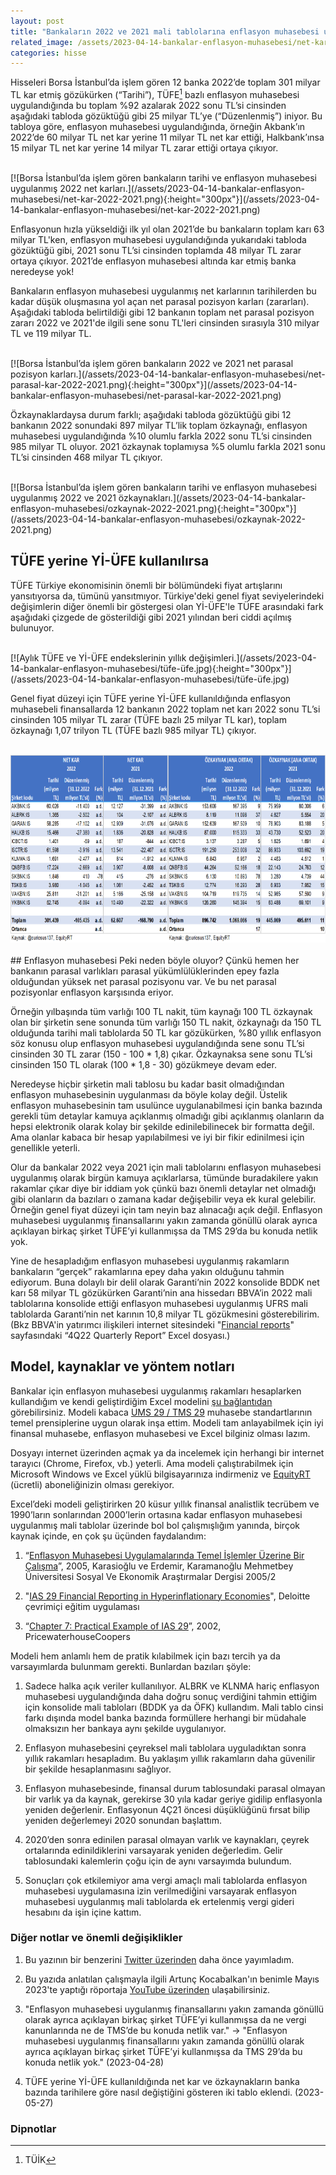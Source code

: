 ```yaml
---
layout: post
title: "Bankaların 2022 ve 2021 mali tablolarına enflasyon muhasebesi uygulanması"
related_image: /assets/2023-04-14-bankalar-enflasyon-muhasebesi/net-kar-2022-2021.png
categories: hisse
---
```


Hisseleri Borsa İstanbul’da işlem gören 12 banka 2022’de toplam 301 milyar TL kar etmiş gözükürken (“Tarihi”), TÜFE[^TUFE] bazlı enflasyon muhasebesi uygulandığında bu toplam %92 azalarak 2022 sonu TL’si cinsinden aşağıdaki tabloda gözüktüğü gibi 25 milyar TL’ye (“Düzenlenmiş”) iniyor. Bu tabloya göre, enflasyon muhasebesi uygulandığında, örneğin Akbank’ın 2022’de 60 milyar TL net kar yerine 11 milyar TL net kar ettiği, Halkbank’ınsa 15 milyar TL net kar yerine 14 milyar TL zarar ettiği ortaya çıkıyor.

<br/>
[![Borsa İstanbul’da işlem gören bankaların tarihi ve enflasyon muhasebesi uygulanmış 2022 net karları.](/assets/2023-04-14-bankalar-enflasyon-muhasebesi/net-kar-2022-2021.png){:height="300px"}](/assets/2023-04-14-bankalar-enflasyon-muhasebesi/net-kar-2022-2021.png)
<br/>

Enflasyonun hızla yükseldiği ilk yıl olan 2021’de bu bankaların toplam karı 63 milyar TL'ken, enflasyon muhasebesi uygulandığında yukarıdaki tabloda gözüktüğü gibi, 2021 sonu TL’si cinsinden toplamda 48 milyar TL zarar ortaya çıkıyor. 2021’de enflasyon muhasebesi altında kar etmiş banka neredeyse yok!

Bankaların enflasyon muhasebesi uygulanmış net karlarının tarihilerden bu kadar düşük oluşmasına yol açan net parasal pozisyon karları (zararları). Aşağıdaki tabloda belirtildiği gibi 12 bankanın toplam net parasal pozisyon zararı 2022 ve 2021'de ilgili sene sonu TL'leri cinsinden sırasıyla 310 milyar TL ve 119 milyar TL.

<br/>
[![Borsa İstanbul’da işlem gören bankaların 2022 ve 2021 net parasal pozisyon karları.](/assets/2023-04-14-bankalar-enflasyon-muhasebesi/net-parasal-kar-2022-2021.png){:height="300px"}](/assets/2023-04-14-bankalar-enflasyon-muhasebesi/net-parasal-kar-2022-2021.png)
<br/>

Özkaynaklardaysa durum farklı; aşağıdaki tabloda gözüktüğü gibi 12 bankanın 2022 sonundaki 897 milyar TL’lik toplam özkaynağı, enflasyon muhasebesi uygulandığında %10 olumlu farkla 2022 sonu TL’si cinsinden 985 milyar TL oluyor. 2021 özkaynak toplamıysa %5 olumlu farkla 2021 sonu TL’si cinsinden 468 milyar TL çıkıyor.

<br/>
[![Borsa İstanbul’da işlem gören bankaların tarihi ve enflasyon muhasebesi uygulanmış 2022 ve 2021 özkaynakları.](/assets/2023-04-14-bankalar-enflasyon-muhasebesi/ozkaynak-2022-2021.png){:height="300px"}](/assets/2023-04-14-bankalar-enflasyon-muhasebesi/ozkaynak-2022-2021.png)
<br/>

## TÜFE yerine Yİ-ÜFE kullanılırsa
TÜFE Türkiye ekonomisinin önemli bir bölümündeki fiyat artışlarını yansıtıyorsa da, tümünü yansıtmıyor. Türkiye'deki genel fiyat seviyelerindeki değişimlerin diğer önemli bir göstergesi olan Yİ-ÜFE'le TÜFE arasındaki fark aşağıdaki çizgede de gösterildiği gibi 2021 yılından beri ciddi açılmış bulunuyor.

<br/>
[![Aylık TÜFE ve Yİ-ÜFE endekslerinin yıllık değişimleri.](/assets/2023-04-14-bankalar-enflasyon-muhasebesi/tüfe-üfe.jpg){:height="300px"}](/assets/2023-04-14-bankalar-enflasyon-muhasebesi/tüfe-üfe.jpg)
<br/>

Genel fiyat düzeyi için TÜFE yerine Yİ-ÜFE kullanıldığında enflasyon muhasebeli finansallarda 12 bankanın 2022 toplam net karı 2022 sonu TL’si cinsinden 105 milyar TL zarar (TÜFE bazlı 25 milyar TL kar), toplam özkaynağı 1,07 trilyon TL (TÜFE bazlı 985 milyar TL) çıkıyor.
<br/><br/>
<div style="display: flex; justify-content: center;">
  <a href="/assets/2023-04-14-bankalar-enflasyon-muhasebesi/net-kar-yiufe-2022-2021.png">
    <img src="/assets/2023-04-14-bankalar-enflasyon-muhasebesi/net-kar-yiufe-2022-2021.png" 
    alt="Bankaların tarihi ve Yİ-ÜFE bazlı enflasyon muhasebesi uygulandığında net karları."     
    height="300" style="margin-right: 15px;" />
  </a>
  <a href="/assets/2023-04-14-bankalar-enflasyon-muhasebesi/ozkaynak-yiufe-2022-2021.png">
    <img src="/assets/2023-04-14-bankalar-enflasyon-muhasebesi/ozkaynak-yiufe-2022-2021.png" 
    alt="Bankaların tarihi ve Yİ-ÜFE bazlı enflasyon muhasebesi uygulandığında özkaynakları."     
    height="300" style="margin-right: 15px;" />
   </a>
</div>
<br/>
## Enflasyon muhasebesi
Peki neden böyle oluyor? Çünkü hemen her bankanın parasal varlıkları parasal yükümlülüklerinden epey fazla olduğundan yüksek net parasal pozisyonu var. Ve bu net parasal pozisyonlar enflasyon karşısında eriyor. 

Örneğin yılbaşında tüm varlığı 100 TL nakit, tüm kaynağı 100 TL özkaynak olan bir şirketin sene sonunda tüm varlığı 150 TL nakit, özkaynağı da 150 TL olduğunda tarihi mali tablolarda 50 TL kar gözükürken, %80 yıllık enflasyon söz konusu olup enflasyon muhasebesi uygulandığında sene sonu TL’si cinsinden 30 TL zarar (150 - 100 * 1,8) çıkar. Özkaynaksa sene sonu TL’si cinsinden 150 TL olarak (100 * 1,8 - 30) gözükmeye devam eder.

Neredeyse hiçbir şirketin mali tablosu bu kadar basit olmadığından enflasyon muhasebesinin uygulanması da böyle kolay değil. Üstelik enflasyon muhasebesinin tam usulünce uygulanabilmesi için banka bazında gerekli tüm detaylar kamuya açıklanmış olmadığı gibi açıklanmış olanların da hepsi elektronik olarak kolay bir şekilde edinilebilinecek bir formatta değil. Ama olanlar kabaca bir hesap yapılabilmesi ve iyi bir fikir edinilmesi için genellikle yeterli.

Olur da bankalar 2022 veya 2021 için mali tablolarını enflasyon muhasebesi uygulanmış olarak birgün kamuya açıklarlarsa, tümünde buradakilere yakın rakamlar çıkar diye bir iddiam yok çünkü bazı önemli detaylar net olmadığı gibi olanların da bazıları o zamana kadar değişebilir veya ek kural gelebilir. Örneğin genel fiyat düzeyi için tam neyin baz alınacağı açık değil. Enflasyon muhasebesi uygulanmış finansallarını yakın zamanda gönüllü olarak ayrıca açıklayan birkaç şirket TÜFE’yi kullanmışsa da TMS 29’da bu konuda netlik yok.

Yine de hesapladığım enflasyon muhasebesi uygulanmış rakamların bankaların “gerçek” rakamlarına epey daha yakın olduğunu tahmin ediyorum. Buna dolaylı bir delil olarak Garanti’nin 2022 konsolide BDDK net karı 58 milyar TL gözükürken Garanti’nin ana hissedarı BBVA’in 2022 mali tablolarına konsolide ettiği enflasyon muhasebesi uygulanmış UFRS mali tablolarda Garanti’nin net karının 10,8 milyar TL gözükmesini gösterebilirim. (Bkz BBVA'in yatırımcı ilişkileri internet sitesindeki "[Financial reports](https://shareholdersandinvestors.bbva.com/financials/financial-reports/#2022)" sayfasındaki “4Q22 Quarterly Report” Excel dosyası.)

## Model, kaynaklar ve yöntem notları
Bankalar için enflasyon muhasebesi uygulanmış rakamları hesaplarken kullandığım ve kendi geliştirdiğim Excel modelini [şu bağlantıdan](https://1drv.ms/x/s!An7xDJLejfMUjWpWUuwChT1dQC6h?e=G66RY5) görebilirsiniz. Modeli kabaca [UMS 29 / TMS 29](https://www.mazars.com.tr/Anasayfa/Hizmetlerimiz/Denetim-guevence/Enflasyon-muhasebesi/IAS-29-TMS-29-nedir) muhasebe standartlarının temel prensiplerine uygun olarak inşa ettim. Modeli tam anlayabilmek için iyi finansal muhasebe, enflasyon muhasebesi ve Excel bilginiz olması lazım.

Dosyayı internet üzerinden açmak ya da incelemek için herhangi bir internet tarayıcı (Chrome, Firefox, vb.) yeterli. Ama modeli çalıştırabilmek için Microsoft Windows ve Excel yüklü bilgisayarınıza indirmeniz ve [EquityRT](https://equityrt.com/) (ücretli) aboneliğinizin olması gerekiyor.

Excel’deki modeli geliştirirken 20 küsur yıllık finansal analistlik tecrübem ve 1990’ların sonlarından 2000’lerin ortasına kadar enflasyon muhasebesi uygulanmış mali tablolar üzerinde bol bol çalışmışlığım yanında, birçok kaynak içinde, en çok şu üçünden faydalandım: 

1. “[Enflasyon Muhasebesi Uygulamalarında Temel İşlemler Üzerine Bir Çalışma](https://dergipark.org.tr/en/pub/kmusekad/issue/10228/125786)”, 2005, Karasioğlu ve Erdemir, Karamanoğlu Mehmetbey Üniversitesi Sosyal Ve Ekonomik Araştırmalar Dergisi 2005/2 

1. "[IAS 29 Financial Reporting in Hyperinflationary Economies](https://www.deloitteifrslearning.com/media/modules/ebf2c53c/sco/story_html5.html?lms=1)", Deloitte çevrimiçi eğitim uygulaması 

1. “[Chapter 7: Practical Example of IAS 29](https://www.icjce.es/images/pdfs/TECNICA/C02%20-%20IASB/C207%20-%20IAS-PwC%20y%20otros/PWC-UIAS%2029%20Practical%20example.pdf)”, 2002, PricewaterhouseCoopers

Modeli hem anlamlı hem de pratik kılabilmek için bazı tercih ya da varsayımlarda bulunmam gerekti. Bunlardan bazıları şöyle:

1. Sadece halka açık veriler kullanılıyor. ALBRK ve KLNMA hariç enflasyon muhasebesi uygulandığında daha doğru sonuç verdiğini tahmin ettiğim için konsolide mali tabloları (BDDK ya da ÖFK) kullandım. Mali tablo cinsi farkı dışında model banka bazında formüllere herhangi bir müdahale olmaksızın her bankaya aynı şekilde uygulanıyor.

1. Enflasyon muhasebesini çeyreksel mali tablolara uyguladıktan sonra yıllık rakamları hesapladım. Bu yaklaşım yıllık rakamların daha güvenilir bir şekilde hesaplanmasını sağlıyor.

1. Enflasyon muhasebesinde, finansal durum tablosundaki parasal olmayan bir varlık ya da kaynak, gerekirse 30 yıla kadar geriye gidilip enflasyonla yeniden değerlenir. Enflasyonun 4Ç21 öncesi düşüklüğünü fırsat bilip yeniden değerlemeyi 2020 sonundan başlattım.

1. 2020’den sonra edinilen parasal olmayan varlık ve kaynakları, çeyrek ortalarında edinildiklerini varsayarak yeniden değerledim. Gelir tablosundaki kalemlerin çoğu için de aynı varsayımda bulundum.

1. Sonuçları çok etkilemiyor ama vergi amaçlı mali tablolarda enflasyon muhasebesi uygulamasına izin verilmediğini varsayarak enflasyon muhasebesi uygulanmış mali tablolarda ek ertelenmiş vergi gideri hesabını da işin içine kattım.

### Diğer notlar ve önemli değişiklikler
1. Bu yazının bir benzerini [Twitter üzerinden](https://twitter.com/curiosus137/status/1639210228469121024?s=61&t=ckXSOwzZY7rHjBboCn3XJg) daha önce yayımladım.

1. Bu yazıda anlatılan çalışmayla ilgili Artunç Kocabalkan'ın benimle Mayıs 2023'te yaptığı röportaja [YouTube üzerinden](https://youtu.be/dd7ubL_4f7g) ulaşabilirsiniz.

1. "Enflasyon muhasebesi uygulanmış finansallarını yakın zamanda gönüllü olarak ayrıca açıklayan birkaç şirket TÜFE’yi kullanmışsa da ne vergi kanunlarında ne de TMS’de bu konuda netlik var." -> "Enflasyon muhasebesi uygulanmış finansallarını yakın zamanda gönüllü olarak ayrıca açıklayan birkaç şirket TÜFE’yi kullanmışsa da TMS 29’da bu konuda netlik yok." (2023-04-28)

1. TÜFE yerine Yİ-ÜFE kullanıldığında net kar ve özkaynakların banka bazında tarihilere göre nasıl değiştiğini gösteren iki tablo eklendi. (2023-05-27)

### Dipnotlar
[^TUFE]: TÜİK